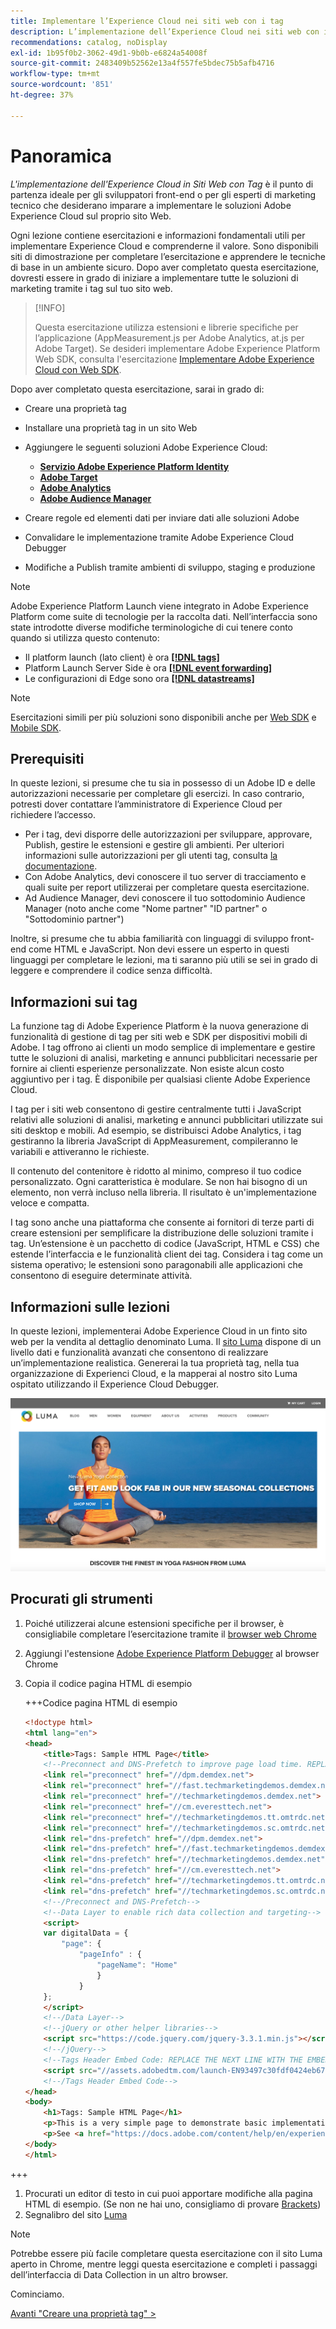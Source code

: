 ```yaml
---
title: Implementare l’Experience Cloud nei siti web con i tag
description: L’implementazione dell’Experience Cloud nei siti web con i tag è il punto di partenza ideale per gli sviluppatori front-end o per gli esperti di marketing tecnico che desiderano imparare a implementare le soluzioni Adobe Experience Cloud sul loro sito web.
recommendations: catalog, noDisplay
exl-id: 1b95f0b2-3062-49d1-9b0b-e6824a54008f
source-git-commit: 2483409b52562e13a4f557fe5bdec75b5afb4716
workflow-type: tm+mt
source-wordcount: '851'
ht-degree: 37%

---
```


# Panoramica

_L&#39;implementazione dell&#39;Experience Cloud in Siti Web con Tag_ è il punto di partenza ideale per gli sviluppatori front-end o per gli esperti di marketing tecnico che desiderano imparare a implementare le soluzioni Adobe Experience Cloud sul proprio sito Web.

Ogni lezione contiene esercitazioni e informazioni fondamentali utili per implementare Experience Cloud e comprenderne il valore. Sono disponibili siti di dimostrazione per completare l’esercitazione e apprendere le tecniche di base in un ambiente sicuro. Dopo aver completato questa esercitazione, dovresti essere in grado di iniziare a implementare tutte le soluzioni di marketing tramite i tag sul tuo sito web.

>[!INFO]
>
>Questa esercitazione utilizza estensioni e librerie specifiche per l’applicazione (AppMeasurement.js per Adobe Analytics, at.js per Adobe Target). Se desideri implementare Adobe Experience Platform Web SDK, consulta l&#39;esercitazione [Implementare Adobe Experience Cloud con Web SDK](/help/tutorial-web-sdk/overview.md).


Dopo aver completato questa esercitazione, sarai in grado di:

* Creare una proprietà tag

* Installare una proprietà tag in un sito Web

* Aggiungere le seguenti soluzioni Adobe Experience Cloud:
   * **[Servizio Adobe Experience Platform Identity](id-service.md)**
   * **[Adobe Target](target.md)**
   * **[Adobe Analytics](analytics.md)**
   * **[Adobe Audience Manager](audience-manager.md)**

* Creare regole ed elementi dati per inviare dati alle soluzioni Adobe

* Convalidare le implementazione tramite Adobe Experience Cloud Debugger

* Modifiche a Publish tramite ambienti di sviluppo, staging e produzione

>[!NOTE]
>
>Adobe Experience Platform Launch viene integrato in Adobe Experience Platform come suite di tecnologie per la raccolta dati. Nell’interfaccia sono state introdotte diverse modifiche terminologiche di cui tenere conto quando si utilizza questo contenuto:
>
> * Il platform launch (lato client) è ora **[[!DNL tags]](https://experienceleague.adobe.com/docs/experience-platform/tags/home.html?lang=it)**
> * Platform Launch Server Side è ora **[[!DNL event forwarding]](https://experienceleague.adobe.com/docs/experience-platform/tags/event-forwarding/overview.html)**
> * Le configurazioni di Edge sono ora **[[!DNL datastreams]](https://experienceleague.adobe.com/docs/experience-platform/edge/fundamentals/datastreams.html?lang=it)**

>[!NOTE]
>
>Esercitazioni simili per più soluzioni sono disponibili anche per [Web SDK](../tutorial-web-sdk/overview.md) e [Mobile SDK](../tutorial-mobile-sdk/overview.md).

## Prerequisiti

In queste lezioni, si presume che tu sia in possesso di un Adobe ID e delle autorizzazioni necessarie per completare gli esercizi. In caso contrario, potresti dover contattare l’amministratore di Experience Cloud per richiedere l’accesso.

* Per i tag, devi disporre delle autorizzazioni per sviluppare, approvare, Publish, gestire le estensioni e gestire gli ambienti. Per ulteriori informazioni sulle autorizzazioni per gli utenti tag, consulta [la documentazione](https://experienceleague.adobe.com/docs/experience-platform/tags/admin/user-permissions.html).
* Con Adobe Analytics, devi conoscere il tuo server di tracciamento e quali suite per report utilizzerai per completare questa esercitazione.
* Ad Audience Manager, devi conoscere il tuo sottodominio Audience Manager (noto anche come &quot;Nome partner&quot; &quot;ID partner&quot; o &quot;Sottodominio partner&quot;)

Inoltre, si presume che tu abbia familiarità con linguaggi di sviluppo front-end come HTML e JavaScript. Non devi essere un esperto in questi linguaggi per completare le lezioni, ma ti saranno più utili se sei in grado di leggere e comprendere il codice senza difficoltà.

## Informazioni sui tag

La funzione tag di Adobe Experience Platform è la nuova generazione di funzionalità di gestione di tag per siti web e SDK per dispositivi mobili di Adobe. I tag offrono ai clienti un modo semplice di implementare e gestire tutte le soluzioni di analisi, marketing e annunci pubblicitari necessarie per fornire ai clienti esperienze personalizzate. Non esiste alcun costo aggiuntivo per i tag. È disponibile per qualsiasi cliente Adobe Experience Cloud.

I tag per i siti web consentono di gestire centralmente tutti i JavaScript relativi alle soluzioni di analisi, marketing e annunci pubblicitari utilizzate sui siti desktop e mobili. Ad esempio, se distribuisci Adobe Analytics, i tag gestiranno la libreria JavaScript di AppMeasurement, compileranno le variabili e attiveranno le richieste.

Il contenuto del contenitore è ridotto al minimo, compreso il tuo codice personalizzato. Ogni caratteristica è modulare. Se non hai bisogno di un elemento, non verrà incluso nella libreria. Il risultato è un&#39;implementazione veloce e compatta.

I tag sono anche una piattaforma che consente ai fornitori di terze parti di creare estensioni per semplificare la distribuzione delle soluzioni tramite i tag. Un’estensione è un pacchetto di codice (JavaScript, HTML e CSS) che estende l’interfaccia e le funzionalità client dei tag. Considera i tag come un sistema operativo; le estensioni sono paragonabili alle applicazioni che consentono di eseguire determinate attività.

## Informazioni sulle lezioni

In queste lezioni, implementerai Adobe Experience Cloud in un finto sito web per la vendita al dettaglio denominato Luma. Il [sito Luma](https://luma.enablementadobe.com/content/luma/us/en.html) dispone di un livello dati e funzionalità avanzati che consentono di realizzare un’implementazione realistica. Genererai la tua proprietà tag, nella tua organizzazione di Experienci Cloud, e la mapperai al nostro sito Luma ospitato utilizzando il Experience Cloud Debugger.

[![Sito Web Luma](images/overview-luma.png)](https://luma.enablementadobe.com/content/luma/us/en.html)

## Procurati gli strumenti

1. Poiché utilizzerai alcune estensioni specifiche per il browser, è consigliabile completare l’esercitazione tramite il [browser web Chrome](https://www.google.com/chrome/)
1. Aggiungi l&#39;estensione [Adobe Experience Platform Debugger](https://chromewebstore.google.com/detail/adobe-experience-platform/bfnnokhpnncpkdmbokanobigaccjkpob) al browser Chrome
1. Copia il codice pagina HTML di esempio

   +++Codice pagina HTML di esempio

   ```html
   <!doctype html>
   <html lang="en">
   <head>
       <title>Tags: Sample HTML Page</title>
       <!--Preconnect and DNS-Prefetch to improve page load time. REPLACE "techmarketingdemos" WITH YOUR OWN AAM PARTNER ID, TARGET CLIENT CODE, AND ANALYTICS TRACKING SERVER-->
       <link rel="preconnect" href="//dpm.demdex.net">
       <link rel="preconnect" href="//fast.techmarketingdemos.demdex.net">
       <link rel="preconnect" href="//techmarketingdemos.demdex.net">
       <link rel="preconnect" href="//cm.everesttech.net">
       <link rel="preconnect" href="//techmarketingdemos.tt.omtrdc.net">
       <link rel="preconnect" href="//techmarketingdemos.sc.omtrdc.net">
       <link rel="dns-prefetch" href="//dpm.demdex.net">
       <link rel="dns-prefetch" href="//fast.techmarketingdemos.demdex.net">
       <link rel="dns-prefetch" href="//techmarketingdemos.demdex.net">
       <link rel="dns-prefetch" href="//cm.everesttech.net">
       <link rel="dns-prefetch" href="//techmarketingdemos.tt.omtrdc.net">
       <link rel="dns-prefetch" href="//techmarketingdemos.sc.omtrdc.net">
       <!--/Preconnect and DNS-Prefetch-->
       <!--Data Layer to enable rich data collection and targeting-->
       <script>
       var digitalData = {
           "page": {
               "pageInfo" : {
                   "pageName": "Home"
                   }
               }
       };
       </script>
       <!--/Data Layer-->
       <!--jQuery or other helper libraries-->
       <script src="https://code.jquery.com/jquery-3.3.1.min.js"></script>
       <!--/jQuery-->
       <!--Tags Header Embed Code: REPLACE THE NEXT LINE WITH THE EMBED CODE FROM YOUR OWN DEVELOPMENT ENVIRONMENT-->
       <script src="//assets.adobedtm.com/launch-EN93497c30fdf0424eb678d5f4ffac66dc.min.js" async></script>
       <!--/Tags Header Embed Code-->
   </head>
   <body>
       <h1>Tags: Sample HTML Page</h1>
       <p>This is a very simple page to demonstrate basic implementation concepts of Tags</p>
       <p>See <a href="https://docs.adobe.com/content/help/en/experience-cloud/implementing-in-websites-with-launch/index.html">Implementing the Experience Cloud in Websites with Tags</a> for the complete tutorial</p>
   </body>
   </html>
   ```

+++

1. Procurati un editor di testo in cui puoi apportare modifiche alla pagina HTML di esempio. (Se non ne hai uno, consigliamo di provare [Brackets](https://brackets.io/))
1. Segnalibro del sito [Luma](https://luma.enablementadobe.com/content/luma/us/en.html)

>[!NOTE]
>
>Potrebbe essere più facile completare questa esercitazione con il sito Luma aperto in Chrome, mentre leggi questa esercitazione e completi i passaggi dell’interfaccia di Data Collection in un altro browser.

Cominciamo.

[Avanti &quot;Creare una proprietà tag&quot; >](create-a-property.md)
